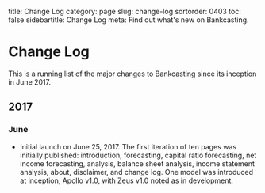 title: Change Log
category: page
slug: change-log
sortorder: 0403
toc: false
sidebartitle: Change Log
meta: Find out what's new on Bankcasting.

# Change Log
This is a running list of the major changes to Bankcasting since its
inception in June 2017. 

## 2017

### June
* Initial launch on June 25, 2017. The first iteration of ten pages was initially published: introduction, forecasting, capital ratio forecasting, net income forecasting, analysis, balance sheet analysis, income statement analysis, about, disclaimer, and change log. One model was introduced at inception, Apollo v1.0, with Zeus v1.0 noted as in development.
